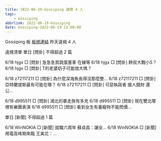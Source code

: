 ```yaml
---
title: 2022-06-19-Gossiping 違規 4 人
tags:
    - Gossiping
abbrlink: 2022-06-19-Gossiping
date: Gossiping-2022-06-19 12:00:00
---
```

Gossiping 板 [板規連結](https://www.ptt.cc/bbs/Gossiping/M.1637425085.A.07D.html)
昨天違規 4 人
<!-- more -->

違規清單
單日 [問卦] 不得超過 2 篇

6/18 hjgx □ [問卦] 急急急買跳蛋塞車 在線等
6/18 hjgx □ [問卦] 餅叔大戰小S？
6/18 hjgx □ [問卦] T的老婆奶子可能很大嗎？

6/18 z72117211 □ [問卦] 為什麼深海魚長得沒那麼整…
6/18 z72117211 □ [問卦] 亞特蘭提斯最有可能在哪？
6/18 z72117211 □ [問卦] 可惡執政者 搶人錢財 還公…

6/18 d995511 □ [問卦] 湘北的暴走族有多兇
6/18 d995511 □ [問卦] 現在雙北哪裡有樂團表演
6/18 d995511 □ [問卦] 看到女生有養寵物不能問價…

單日 [新聞] 不得超過 1 篇

6/18 WinNOKIA □ [新聞] 就職六周年 蘇貞昌：讓全…
6/18 WinNOKIA □ [新聞] 用電高峰期來臨 王美花：…
